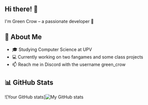## Hi there! 👋 

I'm Green Crow – a passionate developer 🚀  

## 🌟 About Me  
- 🎓 Studying Computer Science at UPV
- 💻 Currently working on two fangames and some class projects
- 📫 Reach me in Discord with the username green_crow

## 📊 GitHub Stats  
![Your GitHub stats]![My GitHub stats](https://github-readme-stats.vercel.app/api?username=green-cr0w&show_icons=true&theme=radical)


